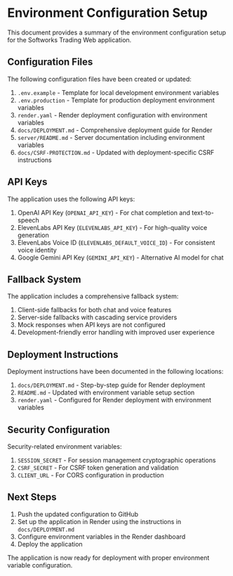 # Environment Configuration Setup

This document provides a summary of the environment configuration setup for the Softworks Trading Web application.

## Configuration Files

The following configuration files have been created or updated:

1. `.env.example` - Template for local development environment variables
2. `.env.production` - Template for production deployment environment variables
3. `render.yaml` - Render deployment configuration with environment variables
4. `docs/DEPLOYMENT.md` - Comprehensive deployment guide for Render
5. `server/README.md` - Server documentation including environment variables
6. `docs/CSRF-PROTECTION.md` - Updated with deployment-specific CSRF instructions

## API Keys

The application uses the following API keys:

1. OpenAI API Key (`OPENAI_API_KEY`) - For chat completion and text-to-speech
2. ElevenLabs API Key (`ELEVENLABS_API_KEY`) - For high-quality voice generation
3. ElevenLabs Voice ID (`ELEVENLABS_DEFAULT_VOICE_ID`) - For consistent voice identity
4. Google Gemini API Key (`GEMINI_API_KEY`) - Alternative AI model for chat

## Fallback System

The application includes a comprehensive fallback system:

1. Client-side fallbacks for both chat and voice features
2. Server-side fallbacks with cascading service providers
3. Mock responses when API keys are not configured
4. Development-friendly error handling with improved user experience

## Deployment Instructions

Deployment instructions have been documented in the following locations:

1. `docs/DEPLOYMENT.md` - Step-by-step guide for Render deployment
2. `README.md` - Updated with environment variable setup section
3. `render.yaml` - Configured for Render deployment with environment variables

## Security Configuration

Security-related environment variables:

1. `SESSION_SECRET` - For session management cryptographic operations
2. `CSRF_SECRET` - For CSRF token generation and validation
3. `CLIENT_URL` - For CORS configuration in production

## Next Steps

1. Push the updated configuration to GitHub
2. Set up the application in Render using the instructions in `docs/DEPLOYMENT.md`
3. Configure environment variables in the Render dashboard
4. Deploy the application

The application is now ready for deployment with proper environment variable configuration.